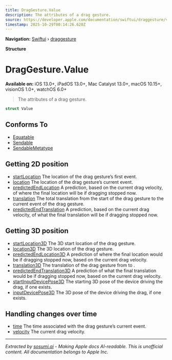 ```yaml
---
title: DragGesture.Value
description: The attributes of a drag gesture.
source: https://developer.apple.com/documentation/swiftui/draggesture/value
timestamp: 2025-10-29T00:14:26.620Z
---
```


**Navigation:** [Swiftui](/documentation/swiftui) › [draggesture](/documentation/swiftui/draggesture)

**Structure**

# DragGesture.Value

**Available on:** iOS 13.0+, iPadOS 13.0+, Mac Catalyst 13.0+, macOS 10.15+, visionOS 1.0+, watchOS 6.0+

> The attributes of a drag gesture.

```swift
struct Value
```

## Conforms To

- [Equatable](/documentation/Swift/Equatable)
- [Sendable](/documentation/Swift/Sendable)
- [SendableMetatype](/documentation/Swift/SendableMetatype)

## Getting 2D position

- [startLocation](/documentation/swiftui/draggesture/value/startlocation) The location of the drag gesture’s first event.
- [location](/documentation/swiftui/draggesture/value/location) The location of the drag gesture’s current event.
- [predictedEndLocation](/documentation/swiftui/draggesture/value/predictedendlocation) A prediction, based on the current drag velocity, of where the final location will be if dragging stopped now.
- [translation](/documentation/swiftui/draggesture/value/translation) The total translation from the start of the drag gesture to the current event of the drag gesture.
- [predictedEndTranslation](/documentation/swiftui/draggesture/value/predictedendtranslation) A prediction, based on the current drag velocity, of what the final translation will be if dragging stopped now.

## Getting 3D position

- [startLocation3D](/documentation/swiftui/draggesture/value/startlocation3d) The 3D start location of the drag gesture.
- [location3D](/documentation/swiftui/draggesture/value/location3d) The 3D location of the drag gesture.
- [predictedEndLocation3D](/documentation/swiftui/draggesture/value/predictedendlocation3d) A prediction of where the final location would be if dragging stopped now, based on the current drag velocity.
- [translation3D](/documentation/swiftui/draggesture/value/translation3d) The translation of the drag gesture from  to .
- [predictedEndTranslation3D](/documentation/swiftui/draggesture/value/predictedendtranslation3d) A prediction of what the final translation would be if dragging stopped now, based on the current drag velocity.
- [startInputDevicePose3D](/documentation/swiftui/draggesture/value/startinputdevicepose3d) The starting 3D pose of the device driving the drag, if one exists.
- [inputDevicePose3D](/documentation/swiftui/draggesture/value/inputdevicepose3d) The 3D pose of the device driving the drag, if one exists.

## Handling changes over time

- [time](/documentation/swiftui/draggesture/value/time) The time associated with the drag gesture’s current event.
- [velocity](/documentation/swiftui/draggesture/value/velocity) The current drag velocity.

---

*Extracted by [sosumi.ai](https://sosumi.ai) - Making Apple docs AI-readable.*
*This is unofficial content. All documentation belongs to Apple Inc.*
